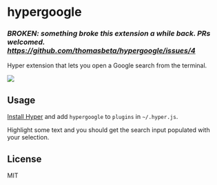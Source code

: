 # hypergoogle

### *BROKEN: something broke this extension a while back. PRs welcomed. https://github.com/thomasbeta/hypergoogle/issues/4*

Hyper extension that lets you open a Google search from the terminal.

<a href="https://giphy.com/gifs/3oKIP8uQwpm3XHalAQ/fullscreen" target="_blank">
  <img src="https://media.giphy.com/media/3ohryrYgpnTG5U5JaE/giphy.gif" />
</a>

## Usage

[Install Hyper](https://hyper.is/#installation) and add `hypergoogle` to `plugins` in `~/.hyper.js`.

Highlight some text and you should get the search input populated with your selection.

## License

MIT
